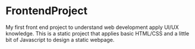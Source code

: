 # FrontendProject
My first front end project to understand web development apply UI/UX knowledge. 
This is a static project that applies basic HTML/CSS and a little bit of Javascript to design a static webpage.
